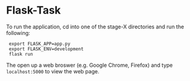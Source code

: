 Flask-Task
==========

To run the application, cd into one of the stage-X directories and run the following:

```
 export FLASK_APP=app.py
 export FLASK_ENV=development
 flask run
```

The open up a web broswer (e.g. Google Chrome, Firefox) and type `localhost:5000` to view the web page.
